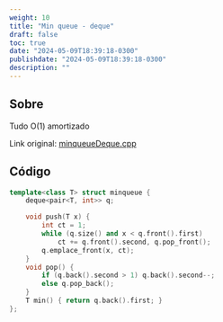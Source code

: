 ```yaml
---
weight: 10
title: "Min queue - deque"
draft: false
toc: true
date: "2024-05-09T18:39:18-0300"
publishdate: "2024-05-09T18:39:18-0300"
description: ""
---
```


## Sobre
 Tudo O(1) amortizado



Link original: [minqueueDeque.cpp](https://github.com/brunomaletta/Biblioteca/tree/master/Codigo/Estruturas/minqueueDeque.cpp)

## Código
```cpp
template<class T> struct minqueue {
	deque<pair<T, int>> q;

	void push(T x) {
		int ct = 1;
		while (q.size() and x < q.front().first)
			ct += q.front().second, q.pop_front();
		q.emplace_front(x, ct);
	}
	void pop() {
		if (q.back().second > 1) q.back().second--;
		else q.pop_back();
	}
	T min() { return q.back().first; }
};
```
